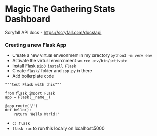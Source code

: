 # Magic The Gathering Stats Dashboard
Scryfall API docs - https://scryfall.com/docs/api

### Creating a new Flask App

-   Create a new virtual environment in my directory  `python3 -m venv env`
-   Activate the virtual environment  `source env/bin/activate`
-   Install Flask  `pip3 install Flask`
-   Create  `flask/`  folder and  `app.py`  in there
-   Add boilerplate code
```
"""test Flask with this"""

from flask import Flask
app = Flask(__name__)

@app.route('/')
def hello():
    return 'Hello World!'
```

-   `cd flask`
-  `flask run`  to run this locally on localhost:5000
